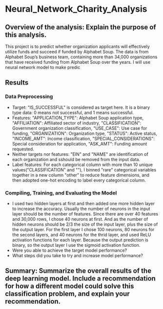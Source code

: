 # Neural_Network_Charity_Analysis

## Overview of the analysis: Explain the purpose of this analysis.

This project is to predict whether organization applicants will effectively utilize funds and succeed if funded by Alphabet Soup. The data is from Alphabet Soup’s business team, containing more than 34,000 organizations that have received funding from Alphabet Soup over the years. I will use neural network model to make predic

## Results

### Data Preprocessing

- Target: "IS_SUCCESSFUL" is considered as target here. It is a binary type data: 0 means not successful, and 1 means successful.
- Features: "APPLICATION_TYPE": Alphabet Soup application type, "AFFILIATION": Affiliated sector of industry, "CLASSIFICATION": Government organization classification, "USE_CASE": Use case for funding, "ORGANIZATION": Organization type, "STATUS": Active status, "INCOME_AMT": Income classification, "SPECIAL_CONSIDERATIONS": Special consideration for application, "ASK_AMT": Funding amount requested.
- Neither targets nor features: "EIN" and "NAME" are identification of each organization and sshould be removed from the input data.
- Label features: For each categorical column with more than 10 unique values("CLASSIFICATION" and ""), I binned "rare" categorical variables together in a new column "other" to reduce feature dimensions, and then adopted one-hot encoding to label every categorical column.

### Compiling, Training, and Evaluating the Model

- I used two hidden layers at first and then added one more hidden layer to increase the accuracy. Usually the number of neurons in the input layer should be the number of features. Since there are over 40 features and 30,000 rows, I chose 40 neurons at first. And as the number of hidden neurons should be 2/3 the size of the input layer, plus the size of the output layer. For the first layer I chose 100 neurons, 80 neurons for the second layers, and 40 neurons for the thrid layer, and used ReLU activation functions for each layer. Because the output prediction is binary, so the output layer I use the sigmoid activation function. 
- Were you able to achieve the target model performance?
- What steps did you take to try and increase model performance?

## Summary: Summarize the overall results of the deep learning model. Include a recommendation for how a different model could solve this classification problem, and explain your recommendation.
